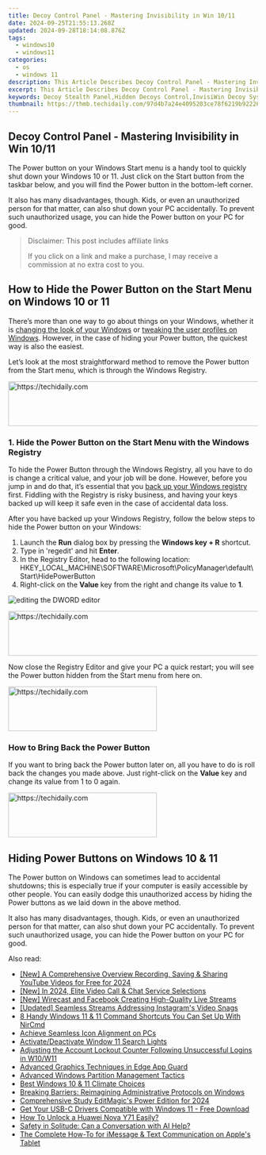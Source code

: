 ```yaml
---
title: Decoy Control Panel - Mastering Invisibility in Win 10/11
date: 2024-09-25T21:55:13.268Z
updated: 2024-09-28T18:14:08.876Z
tags:
  - windows10
  - windows11
categories:
  - os
  - windows 11
description: This Article Describes Decoy Control Panel - Mastering Invisibility in Win 10/11
excerpt: This Article Describes Decoy Control Panel - Mastering Invisibility in Win 10/11
keywords: Decoy Stealth Panel,Hidden Decoys Control,InvisiWin Decoy System,Stealth Windows Panel,Master Invisibility Win,HideDecoys Pro Win 10/11,Silent Decoy Management
thumbnail: https://thmb.techidaily.com/97d4b7a24e4095203ce78f6219b92226bf67916637140e7062297e96c3a2c8b5.jpg
---
```


## Decoy Control Panel - Mastering Invisibility in Win 10/11

 The Power button on your Windows Start menu is a handy tool to quickly shut down your Windows 10 or 11\. Just click on the Start button from the taskbar below, and you will find the Power button in the bottom-left corner.

 It also has many disadvantages, though. Kids, or even an unauthorized person for that matter, can also shut down your PC accidentally. To prevent such unauthorized usage, you can hide the Power button on your PC for good.

>  Disclaimer: This post includes affiliate links
>
>  If you click on a link and make a purchase, I may receive a commission at no extra cost to you.
>

## How to Hide the Power Button on the Start Menu on Windows 10 or 11

 There’s more than one way to go about things on your Windows, whether it is [changing the look of your Windows](https://www.makeuseof.com/tag/change-look-feel-windows-10-desktop/) or [tweaking the user profiles on Windows](https://www.makeuseof.com/windows-10-change-username/). However, in the case of hiding your Power button, the quickest way is also the easiest.

 Let’s look at the most straightforward method to remove the Power button from the Start menu, which is through the Windows Registry.

<!-- affiliate ads begin -->
<a href="https://aligracehair.sjv.io/c/5597632/1997722/19272" target="_top" id="1997722">
  <img src="//a.impactradius-go.com/display-ad/19272-1997722" border="0" alt="https://techidaily.com" width="728" height="90"/>
</a>
<img height="0" width="0" src="https://aligracehair.sjv.io/i/5597632/1997722/19272" style="position:absolute;visibility:hidden;" border="0" />
<!-- affiliate ads end -->

### 1\. Hide the Power Button on the Start Menu with the Windows Registry

 To hide the Power Button through the Windows Registry, all you have to do is change a critical value, and your job will be done. However, before you jump in and do that, it’s essential that you [back up your Windows registry](https://www.makeuseof.com/tag/backup-restore-windows-registry/) first. Fiddling with the Registry is risky business, and having your keys backed up will keep it safe even in the case of accidental data loss.

 After you have backed up your Windows Registry, follow the below steps to hide the Power button on your Windows:

1. Launch the **Run** dialog box by pressing the **Windows key + R** shortcut.
2. Type in 'regedit' and hit **Enter**.
3. In the Registry Editor, head to the following location:  
HKEY_LOCAL_MACHINE\SOFTWARE\Microsoft\PolicyManager\default\Start\HidePowerButton
4. Right-click on the **Value** key from the right and change its value to **1**.

![editing the DWORD editor](https://static1.makeuseofimages.com/wordpress/wp-content/uploads/2023/09/registry-reditor.JPG)

<!-- affiliate ads begin -->
<a href="https://appsumo.8odi.net/c/5597632/2037335/7443" target="_top" id="2037335">
  <img src="//a.impactradius-go.com/display-ad/7443-2037335" border="0" alt="https://techidaily.com" width="728" height="90"/>
</a>
<img height="0" width="0" src="https://appsumo.8odi.net/i/5597632/2037335/7443" style="position:absolute;visibility:hidden;" border="0" />
<!-- affiliate ads end -->

 Now close the Registry Editor and give your PC a quick restart; you will see the Power button hidden from the Start menu from here on.

<!-- affiliate ads begin -->
<a href="https://aligracehair.sjv.io/c/5597632/1886069/19272" target="_top" id="1886069">
  <img src="//a.impactradius-go.com/display-ad/19272-1886069" border="0" alt="https://techidaily.com" width="300" height="90"/>
</a>
<img height="0" width="0" src="https://aligracehair.sjv.io/i/5597632/1886069/19272" style="position:absolute;visibility:hidden;" border="0" />
<!-- affiliate ads end -->

### How to Bring Back the Power Button

 If you want to bring back the Power button later on, all you have to do is roll back the changes you made above. Just right-click on the **Value** key and change its value from 1 to 0 again.

<!-- affiliate ads begin -->
<a href="https://aligracehair.sjv.io/c/5597632/1884017/19272" target="_top" id="1884017">
  <img src="//a.impactradius-go.com/display-ad/19272-1884017" border="0" alt="https://techidaily.com" width="300" height="90"/>
</a>
<img height="0" width="0" src="https://aligracehair.sjv.io/i/5597632/1884017/19272" style="position:absolute;visibility:hidden;" border="0" />
<!-- affiliate ads end -->

## Hiding Power Buttons on Windows 10 & 11

 The Power button on Windows can sometimes lead to accidental shutdowns; this is especially true if your computer is easily accessible by other people. You can easily dodge this unauthorized access by hiding the Power buttons as we laid down in the above method.

 It also has many disadvantages, though. Kids, or even an unauthorized person for that matter, can also shut down your PC accidentally. To prevent such unauthorized usage, you can hide the Power button on your PC for good.

<span class="atpl-alsoreadstyle">Also read:</span>
<div><ul>
<li><a href="https://facebook-video-share.techidaily.com/new-a-comprehensive-overview-recording-saving-and-sharing-youtube-videos-for-free-for-2024/"><u>[New] A Comprehensive Overview Recording, Saving & Sharing YouTube Videos for Free for 2024</u></a></li>
<li><a href="https://desktop-recording.techidaily.com/new-in-2024-elite-video-call-and-chat-service-selections/"><u>[New] In 2024, Elite Video Call & Chat Service Selections</u></a></li>
<li><a href="https://facebook-videos.techidaily.com/new-wirecast-and-facebook-creating-high-quality-live-streams/"><u>[New] Wirecast and Facebook Creating High-Quality Live Streams</u></a></li>
<li><a href="https://instagram-video-files.techidaily.com/updated-seamless-streams-addressing-instagrams-video-snags/"><u>[Updated] Seamless Streams Addressing Instagram's Video Snags</u></a></li>
<li><a href="https://win11.techidaily.com/8-handy-windows-11-and-11-command-shortcuts-you-can-set-up-with-nircmd/"><u>8 Handy Windows 11 & 11 Command Shortcuts You Can Set Up With NirCmd</u></a></li>
<li><a href="https://win11.techidaily.com/achieve-seamless-icon-alignment-on-pcs/"><u>Achieve Seamless Icon Alignment on PCs</u></a></li>
<li><a href="https://win11.techidaily.com/activatedeactivate-window-11-search-lights/"><u>Activate/Deactivate Window 11 Search Lights</u></a></li>
<li><a href="https://win11.techidaily.com/adjusting-the-account-lockout-counter-following-unsuccessful-logins-in-w10w11/"><u>Adjusting the Account Lockout Counter Following Unsuccessful Logins in W10/W11</u></a></li>
<li><a href="https://win11.techidaily.com/advanced-graphics-techniques-in-edge-app-guard/"><u>Advanced Graphics Techniques in Edge App Guard</u></a></li>
<li><a href="https://win11.techidaily.com/advanced-windows-partition-management-tactics/"><u>Advanced Windows Partition Management Tactics</u></a></li>
<li><a href="https://win11.techidaily.com/best-windows-10-and-11-climate-choices/"><u>Best Windows 10 & 11 Climate Choices</u></a></li>
<li><a href="https://win11.techidaily.com/breaking-barriers-reimagining-administrative-protocols-on-windows/"><u>Breaking Barriers: Reimagining Administrative Protocols on Windows</u></a></li>
<li><a href="https://extra-tips.techidaily.com/comprehensive-study-editmagics-power-edition-for-2024/"><u>Comprehensive Study EditMagic's Power Edition for 2024</u></a></li>
<li><a href="https://win-amazing.techidaily.com/get-your-usb-c-drivers-compatible-with-windows-11-free-download/"><u>Get Your USB-C Drivers Compatible with Windows 11 - Free Download</u></a></li>
<li><a href="https://android-unlock.techidaily.com/how-to-unlock-a-huawei-nova-y71-easily-by-drfone-android/"><u>How To Unlock a Huawei Nova Y71 Easily?</u></a></li>
<li><a href="https://tech-revival.techidaily.com/safety-in-solitude-can-a-conversation-with-ai-help/"><u>Safety in Solitude: Can a Conversation with AI Help?</u></a></li>
<li><a href="https://tech-recovery.techidaily.com/the-complete-how-to-for-imessage-and-text-communication-on-apples-tablet/"><u>The Complete How-To for iMessage & Text Communication on Apple's Tablet</u></a></li>
</ul></div>

<ins class="adsbygoogle"
      style="display:block"
      data-ad-client="ca-pub-7571918770474297"
      data-ad-slot="8358498916"
      data-ad-format="auto"
      data-full-width-responsive="true"></ins>
    